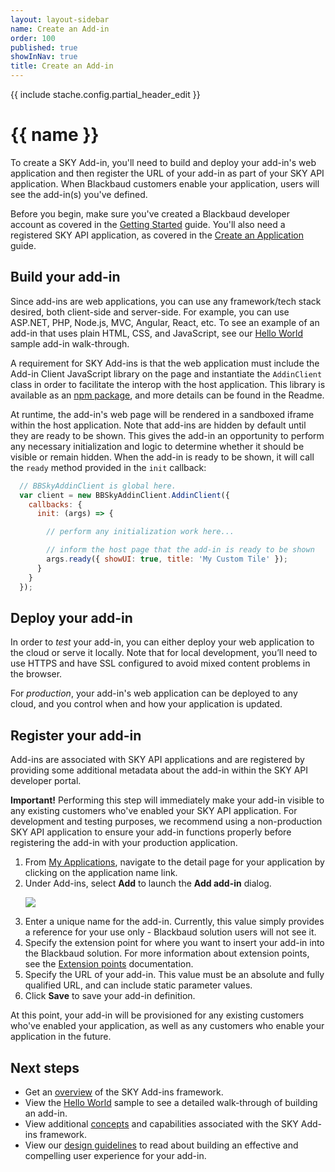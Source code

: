 ```yaml
---
layout: layout-sidebar
name: Create an Add-in
order: 100
published: true
showInNav: true
title: Create an Add-in
---
```


{{ include stache.config.partial_header_edit }}

# {{ name }}

To create a SKY Add-in, you'll need to build and deploy your add-in's web application and then register the URL of your add-in as part of your SKY API application.  When Blackbaud customers enable your application, users will see the add-in(s) you've defined.

<bb-alert bb-alert-type="success">
Before you begin, make sure you've created a Blackbaud developer account as covered in the <a href="{{ stache.config.guide_getting_started }}">Getting Started</a> guide.  You'll also need a registered SKY API application, as covered in the <a href="/docs/createapp/">Create an Application</a> guide.
</bb-alert>

## Build your add-in

Since add-ins are web applications, you can use any framework/tech stack desired, both client-side and server-side.  For example, you can use ASP.NET, PHP, Node.js, MVC, Angular, React, etc.  To see an example of an add-in that uses plain HTML, CSS, and JavaScript, see our <a href="{{ stache.config.guide_addins/get-started/hello-world }}">Hello World</a> sample add-in walk-through.

A requirement for SKY Add-ins is that the web application must include the Add-in Client JavaScript library on the page and instantiate the `AddinClient` class in order to facilitate the interop with the host application.  This library is available as an <a href="https://www.npmjs.com/package/@blackbaud/sky-addin-client" target="_new">npm package</a>, and more details can be found in the Readme.

At runtime, the add-in's web page will be rendered in a sandboxed iframe within the host application.  Note that add-ins are hidden by default until they are ready to be shown.  This gives the add-in an opportunity to perform any necessary initialization and logic to determine whether it should be visible or remain hidden.  When the add-in is ready to be shown, it will call the `ready` method provided in the `init` callback:  

```js
  // BBSkyAddinClient is global here.
  var client = new BBSkyAddinClient.AddinClient({
    callbacks: {
      init: (args) => {

        // perform any initialization work here...

        // inform the host page that the add-in is ready to be shown
        args.ready({ showUI: true, title: 'My Custom Tile' });
      }
    }
  });
```

## Deploy your add-in

In order to _test_ your add-in, you can either deploy your web application to the cloud or serve it locally.  Note that for local development, you’ll need to use HTTPS and have SSL configured to avoid mixed content problems in the browser.  

For _production_, your add-in's web application can be deployed to any cloud, and you control when and how your application is updated.

## Register your add-in

Add-ins are associated with SKY API applications and are registered by providing some additional metadata about the add-in within the SKY API developer portal.

<bb-alert bb-alert-type="warning">
<strong>Important!</strong> Performing this step will immediately make your add-in visible to any existing customers who've enabled your SKY API application.  For development and testing purposes, we recommend using a non-production SKY API application to ensure your add-in functions properly before registering the add-in with your production application.</bb-alert>

<ol>
<li>From <a href="{{ stache.config.developer_app_management_url }}" target= "_blank">My Applications</a>, navigate to the detail page for your application by clicking on the application name link.</li>
<li>Under Add-ins, select <b>Add</b> to launch the <b>Add add-in</b> dialog.
<p><img style="border:none" src="/assets/img/add_addin.png" class="img-responsive"></p>
</li>
<li>Enter a unique name for the add-in. Currently, this value simply provides a reference for your use only - Blackbaud solution users will not see it.</li>
<li>Specify the extension point for where you want to insert your add-in into the Blackbaud solution. For more information about extension points, see the <a href="{{ stache.config.guide_addins/concepts/extension-points }}">Extension points</a> documentation.</li>
<li>Specify the URL of your add-in.  This value must be an absolute and fully qualified URL, and can include static parameter values.</li>
<li>Click <b>Save</b> to save your add-in definition.
</ol>

At this point, your add-in will be provisioned for any existing customers who've enabled your application, as well as any customers who enable your application in the future.

## Next steps

* Get an <a href="{{ stache.config.guide_addins }}overview">overview</a> of the SKY Add-ins framework.
* View the <a href="{{ stache.config.guide_addins }}get-started/hello-world">Hello World</a> sample to see a detailed walk-through of building an add-in.
* View additional <a href="{{ stache.config.guide_addins }}/concepts">concepts</a> and capabilities associated with the SKY Add-ins framework.
* View our <a href="{{ stache.config.guide_addins }}how-to-guides/addin-design">design guidelines</a> to read about building an effective and compelling user experience for your add-in.